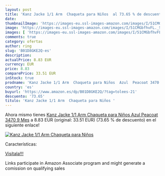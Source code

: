 ```yaml
---
layout: post
title: 'Kanz Jacke 1/1 Arm  Chaqueta para Niños  al 73.65 % de descuento'
date: 
thumbnailImage: 'https://images-eu.ssl-images-amazon.com/images/I/51CMGbfhvFL._SL200_.jpg'
image: 'https://images-eu.ssl-images-amazon.com/images/I/51CMGbfhvFL._SL200_.jpg'
images: [ 'https://images-eu.ssl-images-amazon.com/images/I/51CMGbfhvFL._SL200_.jpg' ]
comments: true
category: ofertas
author: ring
slug: 'B01D8GKE2Q-es'
description:
actualPrice: 8.83 EUR
currency: EUR
price: 8.83
comparePrice: 33.51 EUR
inStock: true
prodname: 'Kanz Jacke 1/1 Arm  Chaqueta para Niños  Azul  Peacoat 3470  9 Mes'
country: 'es'
buyurl: 'https://www.amazon.es/dp/B01D8GKE2Q/?tag=tolees-21'
descuento: '73.65'
titulo: 'Kanz Jacke 1/1 Arm  Chaqueta para Niños '
---
```


Ahora mismo tienes [Kanz Jacke 1/1 Arm  Chaqueta para Niños  Azul  Peacoat 3470  9 Mes](https://www.amazon.es/dp/B01D8GKE2Q/?tag=tolees-21) a 8.83 EUR (original: 33.51 EUR) (73.65 %  de descuento) en el siguiente enlace!

[![Kanz Jacke 1/1 Arm  Chaqueta para Niños ](https://images-eu.ssl-images-amazon.com/images/I/51CMGbfhvFL._SL200_.jpg)](https://www.amazon.es/dp/B01D8GKE2Q/?tag=tolees-21)

Características:


[Visítala!!!](https://www.amazon.es/dp/B01D8GKE2Q/?tag=tolees-21)

Links participate in Amazon Associate program and might generate a comission on qualifying sales
